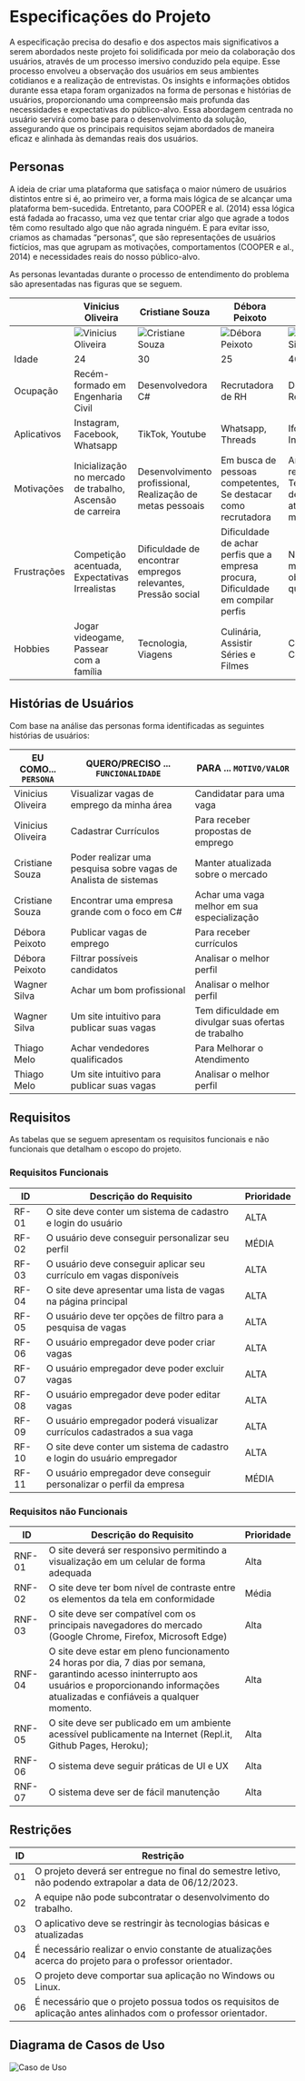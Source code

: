 # Especificações do Projeto

A especificação precisa do desafio e dos aspectos mais significativos a serem abordados neste projeto foi solidificada por meio da colaboração dos usuários, através de um processo imersivo conduzido pela equipe. Esse processo envolveu a observação dos usuários em seus ambientes cotidianos e a realização de entrevistas. Os insights e informações obtidos durante essa etapa foram organizados na forma de personas e histórias de usuários, proporcionando uma compreensão mais profunda das necessidades e expectativas do público-alvo. Essa abordagem centrada no usuário servirá como base para o desenvolvimento da solução, assegurando que os principais requisitos sejam abordados de maneira eficaz e alinhada às demandas reais dos usuários. 

## Personas
A ideia de criar uma plataforma que satisfaça o maior número de usuários distintos entre si é, ao primeiro ver, a forma mais lógica de se alcançar uma plataforma bem-sucedida. Entretanto, para COOPER e al. (2014) essa lógica está fadada ao fracasso, uma vez que tentar criar algo que agrade a todos têm como resultado algo que não agrada ninguém. E para evitar isso, criamos as chamadas “personas”, que são representações de usuários fictícios, mas que agrupam as motivações, comportamentos (COOPER e al., 2014) e necessidades reais do nosso público-alvo.

As personas levantadas durante o processo de entendimento do problema são apresentadas nas figuras que se seguem.

|            | Vinicius Oliveira                       | Cristiane Souza                        | Débora Peixoto                       | Wagner Silva                        | Thiago Melo                       | 
|------------|------------------------------------------|----------------------------------------|---------------------------------------|-------------------------------------|-------------------------------------|
|            | ![Vinicius Oliveira](img/vinicius.jpg) | ![Cristiane Souza](img/cristiane.jpg) | ![Débora Peixoto](img/debora.jpg) | ![Wagner Silva](img/wagner.jpg) | ![Thiago Melo](img/thiago.jpg) |
| Idade      | 24                                       | 30                                    | 25                                   | 40                                  | 45                                  |
| Ocupação   | Recém-formado em Engenharia Civil        | Desenvolvedora C#                     | Recrutadora de RH                    | Dono de Restaurante                 | Dono de uma Concessionária                 |
| Aplicativos| Instagram, Facebook, Whatsapp            | TikTok, Youtube                       | Whatsapp, Threads                    | Ifood, Instagram                    | Whatsapp, Instagram                    |
| Motivações | Inicialização no mercado de trabalho, Ascensão de carreira | Desenvolvimento profissional, Realização de metas pessoais | Em busca de pessoas competentes, Se destacar como recrutadora | Ampliar seu restaurante, Ter um fluxo de atendimento melhor | Ser lider de mercado, Atendimento diferenciado e eficaz |
| Frustrações| Competição acentuada, Expectativas Irrealistas | Dificuldade de encontrar empregos relevantes, Pressão social | Dificuldade de achar perfis que a empresa procura, Dificuldade em compilar perfis | Não achar mão de obra qualificada | Fidelização de clientes |
| Hobbies    | Jogar videogame, Passear com a família   | Tecnologia, Viagens                   | Culinária, Assistir Séries e Filmes   | Cozinhar, Corridas                  | Viagem, Leitura                 |



## Histórias de Usuários

Com base na análise das personas forma identificadas as seguintes histórias de usuários:

|EU COMO... `PERSONA`| QUERO/PRECISO ... `FUNCIONALIDADE` |PARA ... `MOTIVO/VALOR`                 |
|--------------------|------------------------------------|----------------------------------------|
|Vinicius Oliveira  | Visualizar vagas de emprego da minha área            | Candidatar para uma vaga                 |
|Vinicius Oliveira  | Cadastrar Currículos            | Para receber propostas de emprego                 |
|Cristiane Souza       | Poder realizar uma pesquisa sobre vagas de Analista de sistemas                 | Manter atualizada sobre o mercado |
|Cristiane Souza       | Encontrar uma empresa grande com o foco em C#                 | Achar uma vaga melhor em sua especialização |
|Débora Peixoto       | Publicar vagas de emprego                 | Para receber currículos |
|Débora Peixoto       | Filtrar possíveis candidatos                 | Analisar o melhor perfil |
|Wagner Silva       | Achar um bom profissional                 | Analisar o melhor perfil |
|Wagner Silva       | Um site intuitivo para publicar suas vagas                 | Tem dificuldade em divulgar suas ofertas de trabalho |
|Thiago Melo       | Achar vendedores qualificados                 | Para Melhorar o Atendimento |
|Thiago Melo       | Um site intuitivo para publicar suas vagas                 | Analisar o melhor perfil |
## Requisitos

As tabelas que se seguem apresentam os requisitos funcionais e não funcionais que detalham o escopo do projeto.

### Requisitos Funcionais

|ID    | Descrição do Requisito                                               | Prioridade |
|------|-----------------------------------------------------------------------|------------|
|RF-01 | O site deve conter um sistema de cadastro e login do usuário          | ALTA       |
|RF-02 | O usuário deve conseguir personalizar seu perfil                      | MÉDIA      |
|RF-03 | O usuário deve conseguir aplicar seu currículo em vagas disponíveis   | ALTA       |
|RF-04 | O site deve apresentar uma lista de vagas na página principal         | ALTA       |
|RF-05 | O usuário deve ter opções de filtro para a pesquisa de vagas         | ALTA       |
|RF-06 | O usuário empregador deve poder criar vagas                           | ALTA       |
|RF-07 | O usuário empregador deve poder excluir vagas                           | ALTA       |
|RF-08 | O usuário empregador deve poder editar vagas                           | ALTA       |
|RF-09 | O usuário empregador poderá visualizar currículos cadastrados a sua vaga | ALTA       |
|RF-10 | O site deve conter um sistema de cadastro e login do usuário empregador| ALTA       |
|RF-11 | O usuário empregador deve conseguir personalizar o perfil da empresa  | MÉDIA      |

### Requisitos não Funcionais

|ID     | Descrição do Requisito                                             | Prioridade |
|-------|--------------------------------------------------------------------|------------|
|RNF-01 | O site deverá ser responsivo permitindo a visualização em um celular de forma adequada | Alta    |
|RNF-02 | O site deve ter bom nível de contraste entre os elementos da tela em conformidade | Média |
|RNF-03 | O site deve ser compatível com os principais navegadores do mercado (Google Chrome, Firefox, Microsoft Edge) | Alta |
|RNF-04 | O site deve estar em pleno funcionamento 24 horas por dia, 7 dias por semana, garantindo acesso ininterrupto aos usuários e proporcionando informações atualizadas e confiáveis a qualquer momento. | Alta |
|RNF-05 | O site deve ser publicado em um ambiente acessível publicamente na Internet (Repl.it, Github Pages, Heroku); | Alta |
|RNF-06 | O sistema deve seguir práticas de UI e UX                          | Alta       |
|RNF-07 | O sistema deve ser de fácil manutenção                              | Alta       |

## Restrições

|ID | Restrição                                                                                         |
|-- |----------------------------------------------------------------------------------------------------|
|01 | O projeto deverá ser entregue no final do semestre letivo, não podendo extrapolar a data de 06/12/2023.|
|02 | A equipe não pode subcontratar o desenvolvimento do trabalho.                                      |
|03 | O aplicativo deve se restringir às tecnologias básicas e atualizadas                               |
|04 | É necessário realizar o envio constante de atualizações acerca do projeto para o professor orientador.|
|05 | O projeto deve comportar sua aplicação no Windows ou Linux.                                        |
|06 | É necessário que o projeto possua todos os requisitos de aplicação antes alinhados com o professor orientador.|

## Diagrama de Casos de Uso

![Caso de Uso](img/casodeuso.png)
